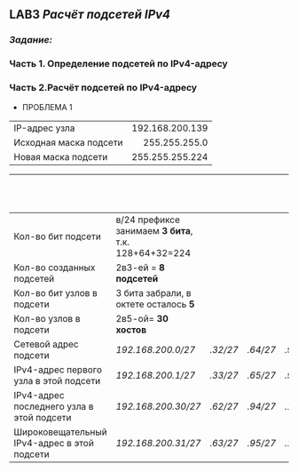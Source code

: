 ## **LAB3 _Расчёт подсетей IPv4_**
### _Задание:_
### Часть 1. Определение подсетей по IPv4-адресу
### Часть 2.Расчёт подсетей по IPv4-адресу 
* ПРОБЛЕМА 1
        
|||              
| :----------------|------------------: |
| IP-адрес узла|192.168.200.139|
| Исходная маска подсети|255.255.255.0|
|Новая маска подсети|255.255.255.224|    

||||||сюда входит наш адрес 192.168.200.139|
|-|-|-|-|-|-|  
|Кол-во бит подсети|в/24 префиксе занимаем  **3 бита**, т.к. 128+64+32=224|
|Кол-во созданных подсетей|2в3-ей = **8 подсетей**|
|Кол-во бит узлов в подсети|3 бита забрали, в октете осталось **5**|
|Кол-во узлов в подсети|2в5-ой=    **30 хостов**|
|Сетевой адрес подсети|*192.168.200.0/27*|*.32/27*|*.64/27*|*.96/27*|**192.168.200.100 00000 (128)/27**|
|IPv4-адрес первого узла в этой подсети|*192.168.200.1/27*|*.33/27*|_.65/27_|_.97/27_|**192.168.200.100 00001 (129)/27**|
|IPv4-адрес последнего узла в этой подсети|*192.168.200.30/27*|_.62/27_|_.94/27_|_.126/27_|**192.168.200.100 11110 (158)/27**| 
|Широковещательный IPv4-адрес в этой подсети|*192.168.200.31/27*|_.63/27_|_.95/27_|_.127/27_|**192.168.200.100 11111 (159)/27**|
